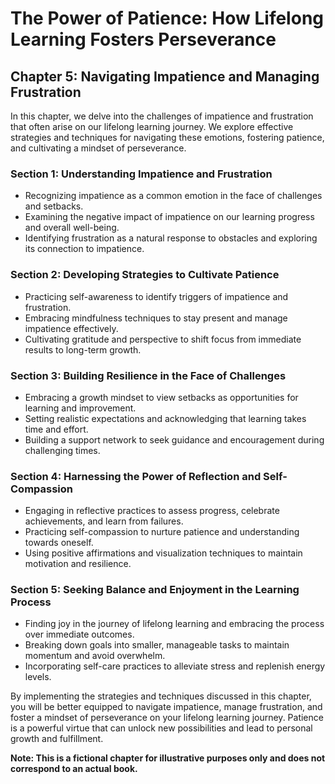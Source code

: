 The Power of Patience: How Lifelong Learning Fosters Perseverance
=================================================================

Chapter 5: Navigating Impatience and Managing Frustration
---------------------------------------------------------

In this chapter, we delve into the challenges of impatience and frustration that often arise on our lifelong learning journey. We explore effective strategies and techniques for navigating these emotions, fostering patience, and cultivating a mindset of perseverance.

### Section 1: Understanding Impatience and Frustration

* Recognizing impatience as a common emotion in the face of challenges and setbacks.
* Examining the negative impact of impatience on our learning progress and overall well-being.
* Identifying frustration as a natural response to obstacles and exploring its connection to impatience.

### Section 2: Developing Strategies to Cultivate Patience

* Practicing self-awareness to identify triggers of impatience and frustration.
* Embracing mindfulness techniques to stay present and manage impatience effectively.
* Cultivating gratitude and perspective to shift focus from immediate results to long-term growth.

### Section 3: Building Resilience in the Face of Challenges

* Embracing a growth mindset to view setbacks as opportunities for learning and improvement.
* Setting realistic expectations and acknowledging that learning takes time and effort.
* Building a support network to seek guidance and encouragement during challenging times.

### Section 4: Harnessing the Power of Reflection and Self-Compassion

* Engaging in reflective practices to assess progress, celebrate achievements, and learn from failures.
* Practicing self-compassion to nurture patience and understanding towards oneself.
* Using positive affirmations and visualization techniques to maintain motivation and resilience.

### Section 5: Seeking Balance and Enjoyment in the Learning Process

* Finding joy in the journey of lifelong learning and embracing the process over immediate outcomes.
* Breaking down goals into smaller, manageable tasks to maintain momentum and avoid overwhelm.
* Incorporating self-care practices to alleviate stress and replenish energy levels.

By implementing the strategies and techniques discussed in this chapter, you will be better equipped to navigate impatience, manage frustration, and foster a mindset of perseverance on your lifelong learning journey. Patience is a powerful virtue that can unlock new possibilities and lead to personal growth and fulfillment.

**Note: This is a fictional chapter for illustrative purposes only and does not correspond to an actual book.**
